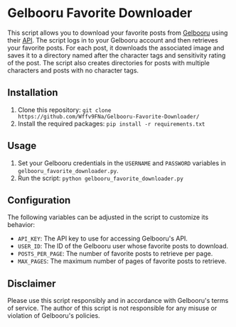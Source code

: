 # Gelbooru Favorite Downloader

This script allows you to download your favorite posts from [Gelbooru](https://gelbooru.com/) using their [API](https://gelbooru.com/index.php?page=wiki&s=view&id=18780). The script logs in to your Gelbooru account and then retrieves your favorite posts. For each post, it downloads the associated image and saves it to a directory named after the character tags and sensitivity rating of the post. The script also creates directories for posts with multiple characters and posts with no character tags.

## Installation

1. Clone this repository: `git clone https://github.com/Wffv9FNa/Gelbooru-Favorite-Downloader/`
2. Install the required packages: `pip install -r requirements.txt`

## Usage

1. Set your Gelbooru credentials in the `USERNAME` and `PASSWORD` variables in `gelbooru_favorite_downloader.py`.
2. Run the script: `python gelbooru_favorite_downloader.py`

## Configuration

The following variables can be adjusted in the script to customize its behavior:

- `API_KEY`: The API key to use for accessing Gelbooru's API.
- `USER_ID`: The ID of the Gelbooru user whose favorite posts to download.
- `POSTS_PER_PAGE`: The number of favorite posts to retrieve per page.
- `MAX_PAGES`: The maximum number of pages of favorite posts to retrieve.

## Disclaimer

Please use this script responsibly and in accordance with Gelbooru's terms of service. The author of this script is not responsible for any misuse or violation of Gelbooru's policies.
